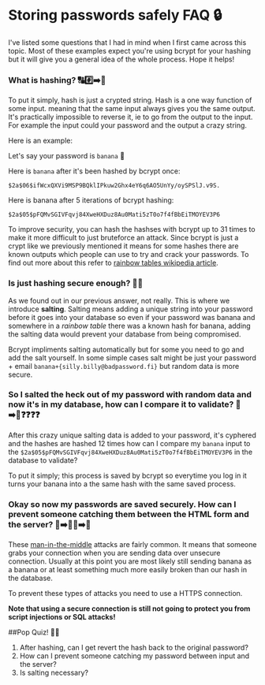 # Storing passwords safely FAQ 🔒


I've listed some questions that I had in mind when I first came across this topic. Most of these examples expect you're using bcrypt for your hashing but it will give you a general idea of the whole process. Hope it helps!

### What is hashing? 🔠#️⃣➡️🔣
To put it simply, hash is just a crypted string. Hash is a one way function of some input. meaning that the same input always gives you the same output. It's practically impossible to reverse it, ie to go from the output to the input. For example the input could your password and the output a crazy string.

Here is an example: 

Let's say your password is ```banana``` 🍌

Here is ```banana``` after it's been hashed by bcrypt once: 

```$2a$06$ifWcxQXVi9MSP9BQklIPkuw2Ghx4eY6q6AO5UnYy/oySPSlJ.v9S.```

Here is banana after 5 iterations of bcrypt hashing: 

```$2a$05$pFQMvSGIVFqvj84XweHXDuz8Au0Mati5zT0o7f4fBbEiTMOYEV3P6```


To improve security, you can hash the hashses with bcrypt up to 31 times to make it more difficult to just bruteforce an attack. Since bcrypt is just a crypt like we previously mentioned it means for some hashes there are known outputs which people can use to try and crack your passwords. To find out more about this refer to [rainbow tables wikipedia article](https://en.wikipedia.org/wiki/Rainbow_table#Defense_against_rainbow_tables). 

### Is just hashing secure enough? 🙅🏻

As we found out in our previous answer, not really. This is where we introduce __salting__. Salting means adding a unique string into your password before it goes into your database so even if your password was banana and somewhere in a _rainbow table_ there was a known hash for banana, adding the salting data would prevent your database from being compromised. 

Bcrypt impliments salting automatically but for some you need to go and add the salt yourself. In some simple cases salt might be just your password + email ```banana+{silly.billy@badpassword.fi}``` but random data is more secure. 

### So I salted the heck out of my password with random data and now it's in my database, how can I compare it to validate? 🍌➡️🔣❓❓❓❓

After this crazy unique salting data is added to your password, it's cyphered and the hashes are hashed 12 times how can I compare my ```banana``` input to the 
```$2a$05$pFQMvSGIVFqvj84XweHXDuz8Au0Mati5zT0o7f4fBbEiTMOYEV3P6``` in the database to validate?

To put it simply; this process is saved by bcrypt so everytime you log in it turns your banana into a the same hash with the same saved process.


### Okay so now my passwords are saved securely. How can I prevent someone catching them between the HTML form and the server? 📝➡️🕵🏻➡️🍌

These [man-in-the-middle](https://en.wikipedia.org/wiki/Man-in-the-middle_attack) attacks are fairly common. It means that someone grabs your connection when you are sending data over unsecure connection. Usually at this point you are most likely still sending banana as a banana or at least something much more easily broken than our hash in the database.

To prevent these types of attacks you need to use a HTTPS connection.

__Note that using a secure connection is still not going to protect you from script injections or SQL attacks!__ 



##Pop Quiz! ✍🏽

1. After hashing, can I get revert the hash back to the original password?
2. How can I prevent someone catching my password between input and the server?
3. Is salting necessary?





